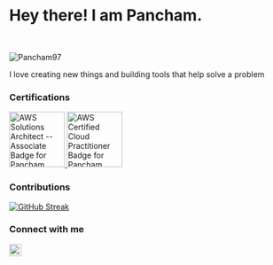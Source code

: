 # Hey there! I am Pancham.
<br />

<p align="left"><img src="https://komarev.com/ghpvc/?username=Pancham97&label=Views&color=0052cc&style=flat&label=PROFILE+VIEWS" alt="Pancham97" /></p>

I love creating new things and building tools that help solve a problem

### Certifications

<a href="https://www.credly.com/badges/eaee22cc-9237-44b1-aba3-1dbac9bb9eb8/public_url">
  <img src="https://images.credly.com/size/680x680/images/0e284c3f-5164-4b21-8660-0d84737941bc/image.png" width="100" height="100" alt="AWS Solutions Architect -- Associate Badge for Pancham Khaitan">
</a>
<a href="https://www.credly.com/badges/045e656f-8d60-4e72-8da0-173ddeb91950/public_url">
  <img src="https://images.credly.com/size/680x680/images/00634f82-b07f-4bbd-a6bb-53de397fc3a6/image.png" width="100" height="100" alt="AWS Certified Cloud Practitioner Badge for Pancham Khaitan">
</a>

### Contributions

[![GitHub Streak](https://github-readme-streak-stats.herokuapp.com?user=Pancham97&theme=dark&hide_border=true&hide_border=true&ring=B3D4FFF1&fire=B3D4FFF1&currStreakLabel=B3D4FFF1)](https://git.io/streak-stats)

### Connect with me

[<img align="left" alt="Pancham | LinkedIn" width="22px" src="https://cdn0.iconfinder.com/data/icons/social-circle-3/72/Linkedin-512.png"/>][linkedin]

<br />

[linkedin]: https://www.linkedin.com/in/panchamkhaitan/
